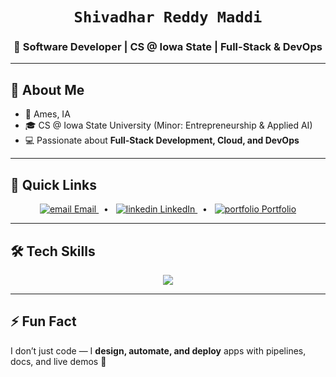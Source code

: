 <!-- README.md -->

<h1 align="center">
  <code>Shivadhar Reddy Maddi</code>
</h1>
<h3 align="center">🚀 Software Developer | CS @ Iowa State | Full-Stack & DevOps</h3>

---

## 👤 About Me
- 📍 Ames, IA  
- 🎓 CS @ Iowa State University (Minor: Entrepreneurship & Applied AI)  
- 💻 Passionate about **Full-Stack Development, Cloud, and DevOps**  

---

## 🔗 Quick Links
<p align="center">
  <a href="mailto:msreddy@iastate.edu">
    <img src="https://img.icons8.com/color/28/gmail-new.png" alt="email"/> Email
  </a> &nbsp; • &nbsp;
  <a href="https://linkedin.com/in/msreddy6">
    <img src="https://img.icons8.com/color/28/linkedin.png" alt="linkedin"/> LinkedIn
  </a> &nbsp; • &nbsp;
  <a href="https://shivadhar.com">
    <img src="https://img.icons8.com/external-prettycons-flat-prettycons/28/000000/external-website-essentials-prettycons-flat-prettycons.png" alt="portfolio"/> Portfolio
  </a>
</p>

---

## 🛠️ Tech Skills
<p align="center">
  <img src="https://skillicons.dev/icons?i=java,python,c,js,ts,react,nodejs,express,tailwind,mysql,mongodb,firebase,aws,gcp,docker,git,github,gitlab,postman,wordpress,figma,vscode,androidstudio,tableau,powerbi" />
</p>

---

## ⚡ Fun Fact
I don’t just code — I **design, automate, and deploy** apps with pipelines, docs, and live demos 🚀
